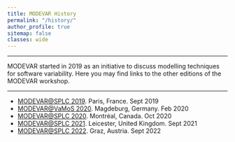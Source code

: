 ```yaml
---
title: MODEVAR History
permalink: "/history/"
author_profile: true
sitemap: false
classes: wide
---
```


---
MODEVAR started in 2019 as an initiative to discuss modelling techniques for software variability. Here you may find links to the other editions of the MODEVAR workshop. 

---

- [MODEVAR@SPLC 2019](https://modevar.github.io/2019/). Paris, France. Sept 2019
- [MODEVAR@VaMoS 2020](https://modevar.github.io/vamos-2020/). Magdeburg, Germany. Feb 2020
- [MODEVAR@SPLC 2020](https://modevar.github.io/splc-2020). Montréal, Canada. Oct 2020
- [MODEVAR@SPLC 2021](https://modevar.github.io/2021). Leicester, United Kingdom. Sept 2021 
- [MODEVAR@SPLC 2022](https://modevar.github.io/2022). Graz, Austria. Sept 2022 
